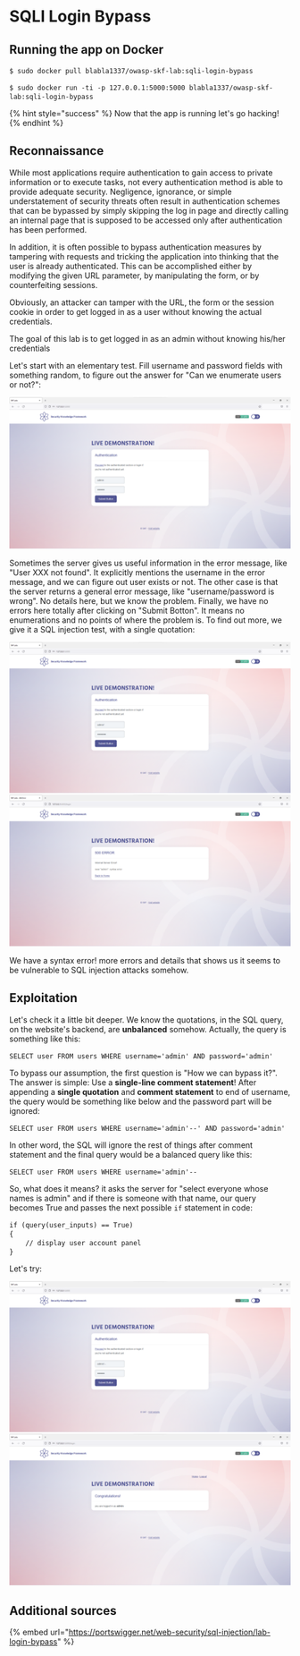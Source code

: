 # SQLI Login Bypass

## Running the app on Docker

```
$ sudo docker pull blabla1337/owasp-skf-lab:sqli-login-bypass
```

```
$ sudo docker run -ti -p 127.0.0.1:5000:5000 blabla1337/owasp-skf-lab:sqli-login-bypass
```

{% hint style="success" %}
Now that the app is running let's go hacking!
{% endhint %}

## Reconnaissance

While most applications require authentication to gain access to private information or to execute tasks, not every authentication method is able to provide adequate security. Negligence, ignorance, or simple understatement of security threats often result in authentication schemes that can be bypassed by simply skipping the log in page and directly calling an internal page that is supposed to be accessed only after authentication has been performed.

In addition, it is often possible to bypass authentication measures by tampering with requests and tricking the application into thinking that the user is already authenticated. This can be accomplished either by modifying the given URL parameter, by manipulating the form, or by counterfeiting sessions.

Obviously, an attacker can tamper with the URL, the form or the session cookie in order to get logged in as a user without knowing the actual credentials.

The goal of this lab is to get logged in as an admin without knowing his/her credentials

Let's start with an elementary test. Fill username and password fields with something random, to figure out the answer for "Can we enumerate users or not?":

![](https://raw.githubusercontent.com/blabla1337/skf-labs/master/.gitbook/assets/python/SQLI-Login-Bypass/sqli-login-bypass-1.png)

Sometimes the server gives us useful information in the error message, like "User XXX not found". It explicitly mentions the username in the error message, and we can figure out user exists or not. The other case is that the server returns a general error message, like "username/password is wrong". No details here, but we know the problem. Finally, we have no errors here totally after clicking on "Submit Botton". It means no enumerations and no points of where the problem is. To find out more, we give it a SQL injection test, with a single quotation:

![](https://raw.githubusercontent.com/blabla1337/skf-labs/master/.gitbook/assets/python/SQLI-Login-Bypass/sqli-login-bypass-2.png)
![](https://raw.githubusercontent.com/blabla1337/skf-labs/master/.gitbook/assets/python/SQLI-Login-Bypass/sqli-login-bypass-3.png)

We have a syntax error! more errors and details that shows us it seems to be vulnerable to SQL injection attacks somehow.

## Exploitation

Let's check it a little bit deeper. We know the quotations, in the SQL query, on the website's backend, are **unbalanced** somehow. Actually, the query is something like this:

```
SELECT user FROM users WHERE username='admin' AND password='admin'
```

To bypass our assumption, the first question is "How we can bypass it?". The answer is simple: Use a **single-line comment statement**! After appending a **single quotation** and **comment statement** to end of username, the query would be something like below and the password part will be ignored:

```
SELECT user FROM users WHERE username='admin'--' AND password='admin'
```

In other word, the SQL will ignore the rest of things after comment statement and the final query would be a balanced query like this:

```
SELECT user FROM users WHERE username='admin'--
```

So, what does it means? it asks the server for "select everyone whose names is admin" and if there is someone with that name, our query becomes True and passes the next possible `if` statement in code:

```
if (query(user_inputs) == True)
{
    // display user account panel
}
```

Let's try:

![](https://raw.githubusercontent.com/blabla1337/skf-labs/master/.gitbook/assets/python/SQLI-Login-Bypass/sqli-login-bypass-4.png)
![](https://raw.githubusercontent.com/blabla1337/skf-labs/master/.gitbook/assets/python/SQLI-Login-Bypass/sqli-login-bypass-5.png)

## Additional sources

{% embed url="https://portswigger.net/web-security/sql-injection/lab-login-bypass" %}
